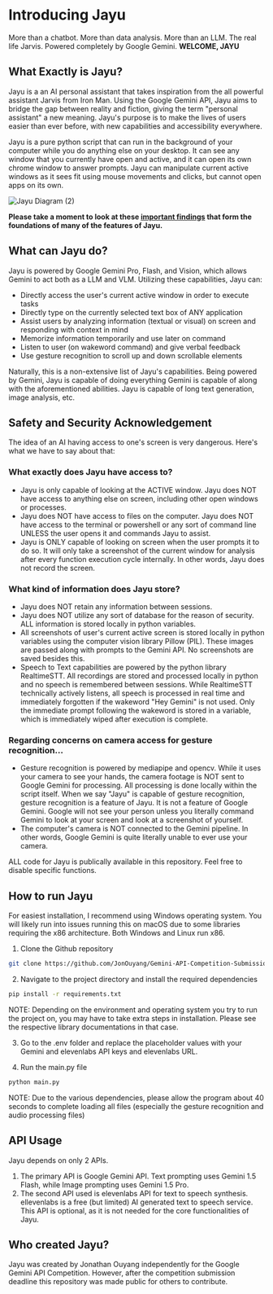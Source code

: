 # Introducing Jayu

More than a chatbot. More than data analysis. More than an LLM. The real life Jarvis. Powered completely by Google Gemini.
**WELCOME, JAYU**

## What Exactly is Jayu?
Jayu is a an AI personal assistant that takes inspiration from the all powerful assistant Jarvis from Iron Man. Using the Google Gemini API, Jayu aims to bridge the gap between reality and fiction, giving the term "personal assistant" a new meaning. Jayu's purpose is to make the lives of users easier than ever before, with new capabilities and accessibility everywhere.

Jayu is a pure python script that can run in the background of your computer while you do anything else on your desktop. It can see any window that you currently have open and active, and it can open its own chrome window to answer prompts. Jayu can manipulate current active windows as it sees fit using mouse movements and clicks, but cannot open apps on its own.

![Jayu Diagram (2)](https://github.com/user-attachments/assets/d4545d47-3ece-438d-a891-a6d85d97fe22)

**Please take a moment to look at these [important findings](https://github.com/JonOuyang/Gemini-API-Competition-Submission/blob/main/PROJECT_NOTES.md) that form the foundations of many of the features of Jayu.**

## What can Jayu do?
Jayu is powered by Google Gemini Pro, Flash, and Vision, which allows Gemini to act both as a LLM and VLM. Utilizing these capabilities, Jayu can:
- Directly access the user's current active window in order to execute tasks
- Directly type on the currently selected text box of ANY application
- Assist users by analyzing information (textual or visual) on screen and responding with context in mind
- Memorize information temporarily and use later on command
- Listen to user (on wakeword command) and give verbal feedback
- Use gesture recognition to scroll up and down scrollable elements

Naturally, this is a non-extensive list of Jayu's capabilities. Being powered by Gemini, Jayu is capable of doing everything Gemini is capable of along with the aforementioned abilities. Jayu is capable of long text generation, image analysis, etc.

## Safety and Security Acknowledgement
The idea of an AI having access to one's screen is very dangerous. Here's what we have to say about that:

### What exactly does Jayu have access to?
- Jayu is only capable of looking at the ACTIVE window. Jayu does NOT have access to anything else on screen, including other open windows or processes. 
- Jayu does NOT have access to files on the computer. Jayu does NOT have access to the terminal or powershell or any sort of command line UNLESS the user opens it and commands Jayu to assist.
- Jayu is ONLY capable of looking on screen when the user prompts it to do so. It will only take a screenshot of the current window for analysis after every function execution cycle internally. In other words, Jayu does not record the screen.

### What kind of information does Jayu store?
- Jayu does NOT retain any information between sessions.
- Jayu does NOT utilize any sort of database for the reason of security. ALL information is stored locally in python variables.
- All screenshots of user's current active screen is stored locally in python variables using the computer vision library Pillow (PIL). These images are passed along with prompts to the Gemini API. No screenshots are saved besides this.
- Speech to Text capabilities are powered by the python library RealtimeSTT. All recordings are stored and processed locally in python and no speech is remembered between sessions. While RealtimeSTT technically actively listens, all speech is processed in real time and immediately forgotten if the wakeword "Hey Gemini" is not used. Only the immediate prompt following the wakeword is stored in a variable, which is immediately wiped after execution is complete.

### Regarding concerns on camera access for gesture recognition...
- Gesture recognition is powered by mediapipe and opencv. While it uses your camera to see your hands, the camera footage is NOT sent to Google Gemini for processing. All processing is done locally within the script itself. When we say "Jayu" is capable of gesture recognition, gesture recognition is a feature of Jayu. It is not a feature of Google Gemini. Google will not see your person unless you literally command Gemini to look at your screen and look at a screenshot of yourself.
- The computer's camera is NOT connected to the Gemini pipeline. In other words, Google Gemini is quite literally unable to ever use your camera.

ALL code for Jayu is publically available in this repository. Feel free to disable specific functions.

## How to run Jayu

For easiest installation, I recommend using Windows operating system. You will likely run into issues running this on macOS due to some libraries requiring the x86 architecture. Both Windows and Linux run x86.

1. Clone the Github repository
```bash
git clone https://github.com/JonOuyang/Gemini-API-Competition-Submission
```
2. Navigate to the project directory and install the required dependencies
```bash
pip install -r requirements.txt
```
NOTE: Depending on the environment and operating system you try to run the project on, you may have to take extra steps in installation. Please see the respective library documentations in that case.

3. Go to the .env folder and replace the placeholder values with your Gemini and elevenlabs API keys and elevenlabs URL. 

4. Run the main.py file
```bash
python main.py
```
NOTE: Due to the various dependencies, please allow the program about 40 seconds to complete loading all files (especially the gesture recognition and audio processing files)

## API Usage
Jayu depends on only 2 APIs.
1. The primary API is Google Gemini API. Text prompting uses Gemini 1.5 Flash, while Image prompting uses Gemini 1.5 Pro.
2. The second API used is elevenlabs API for text to speech synthesis. ellevenlabs is a free (but limited) AI generated text to speech service. This API is optional, as it is not needed for the core functionalities of Jayu.
 
## Who created Jayu?
Jayu was created by Jonathan Ouyang independently for the Google Gemini API Competition. However, after the competition submission deadline this repository was made public for others to contribute. 
